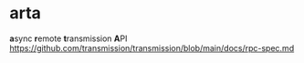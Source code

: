 # arta
**a**sync **r**emote **t**ransmission **A**PI
https://github.com/transmission/transmission/blob/main/docs/rpc-spec.md
